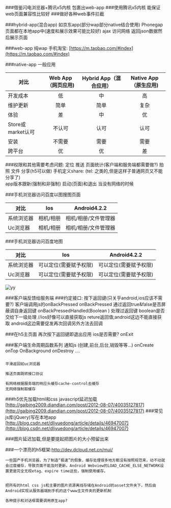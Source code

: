 ###借鉴闪电浏览器+腾讯x5内核 包裹出web-app
###使用腾讯x5内核 能保证web页面兼容性比较好
###做好各种web事件拦截

###hybrid-app(混合app)
    如京东app(部分wap部分native结合使用)
    Phonegap
    页面都在本地app中(速度和展示效果可能比较好)
    ajax  访问网络  返回json数据然后展示页面

###web-app
    纯wap
    手机淘宝: [https://m.taobao.com/#index](https://m.taobao.com/#index)

###native-app
    一般应用



| 对比       |  Web App（网页应用)          |Hybrid App（混合应用）|Native App（原生应用)|
| ------------- |:-------------:|:-------------:|:-------------:|
|开发成本 |低  |中  |高  |
|维护更新 |简单|简单|复杂|
|体验     |差  |中  |优  |
|Store或market认可|不认可|认可|认可|
|安装         |不需要    |需要|需要|
|跨平台       |优         |优 |差  |





###权限和其他需要考虑问题:
      定位
      推送
      页面统计(客户端和服务端都需要做?)
      拍照
      文件
      分享(h5可以做)   手机定义share:  (tel: 之类的,但是这样子普通网页又不能分享了)   
      app版本跟新(强制和非强制)
      启动(页面)和退出
      当没有网络的时候


###手机浏览器访问百度以图搜图页面

| 对比       | Ios           |Android4.2.2|
| ------------- |:-------------:|:-------------:|
|系统浏览器|相机/相册|相机/相册/文件管理器|
|Uc浏览器|相机/相册|相机/相册/文件管理器|

###手机浏览器访问百度地图

| 对比       | Ios           |Android4.2.2|
| ------------- |:-------------:|:-------------:|
|系统浏览器|可以定位(需要赋予权限)|可以定位(需要赋予权限)|
|Uc浏览器|可以定位(需要赋予权限)|可以定位(需要赋予权限)|



![yy](https://raw.githubusercontent.com/FangWW/lightning-browser-gsy/master/58_view.png "yy")





###客户端反馈给服务端
###约定接口:
    按下返回键(只关乎android,ios应该不需要?) 客户端调用js的onBackPressed
    onBackPressed  通过返回true&false是否屏蔽调自身返回键
    onBackPressedHandled(Boolean ) 处理过返回键 boolean是否交给下一级处理
    //ios好像可以直接获取js reture返回值;android这边不能直接获取  android这边需要促发再次回调另外方法去回调

###在h5主页面 再次按下返回键即退出应用 ios是否需要?
    onExit

###客户端生命周期函数系列  通知js (创建,前台,后台,销毁等等...)
    onCreate
    onTop
    OnBackground
    onDestroy
    ....

###
    平滑返回如uc浏览器 
    
    推送页面跳转接口协议 
    
    有网络根据服务端的响应头缓存cache-control去缓存
    无网络强制取缓存


###h5优先加载html和css   javascript延迟加载
[http://gaibing2009.diandian.com/post/2012-08-07/40035127817](http://gaibing2009.diandian.com/post/2012-08-07/40035127817)
###常见js库(jQuery)写在本地app
[http://blog.csdn.net/dliyuedong/article/details/46947007](http://blog.csdn.net/dliyuedong/article/details/46947007)

###图片延迟加载,但是要提起把图片的大小预留出来

###一个漂亮的h5框架:http://dev.dcloud.net.cn/mui/

    一些国产手机浏览器，为了制造“极速”的假象，缓存处理很多地方都没有按照规范来，动不动就会过度缓存，导致页面不能及时更新。Android Webview的LOAD_CACHE_ELSE_NETWORK设置更是完全无视etag、expire time这些，强制使用缓存。


    把所有的html css js和主要的图片资源离线存储在Android的asset文件夹下，然后由Android实现从服务器端到手机的这个www主文件夹的更新机制
 
    各种提示和对话框需要调用原生app?

